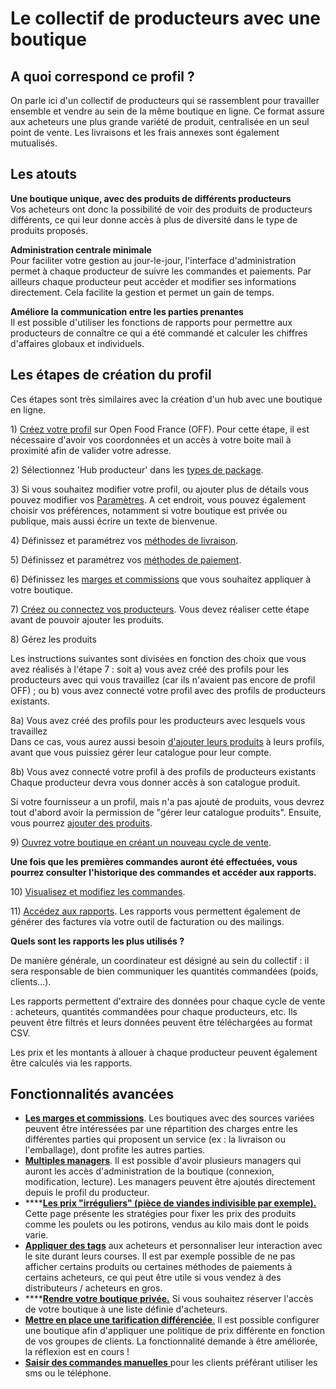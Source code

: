 # Le collectif de producteurs avec une boutique

## A quoi correspond ce profil ?

On parle ici d'un collectif de producteurs qui se rassemblent pour travailler ensemble et vendre au sein de la même boutique en ligne. Ce format assure aux acheteurs une plus grande variété de produit, centralisée en un seul point de vente. Les livraisons et les frais annexes sont également mutualisés.

## Les atouts

**Une boutique unique, avec des produits de différents producteurs**    
Vos acheteurs ont donc la possibilité de voir des produits de producteurs différents, ce qui leur donne accès à plus de diversité dans le type de produits proposés.

**Administration centrale minimale**    
Pour faciliter votre gestion au jour-le-jour, l'interface d'administration permet à chaque producteur de suivre les commandes et paiements. Par ailleurs chaque producteur peut accéder et modifier ses informations directement. Cela facilite la gestion et permet un gain de temps.

**Améliore la communication entre les parties prenantes**   
Il est possible d'utiliser les fonctions de rapports pour permettre aux producteurs de connaître ce qui a été commandé et calculer les chiffres d'affaires globaux et individuels.

## Les étapes de création du profil

Ces étapes sont très similaires avec la création d'un hub avec une boutique en ligne.

1\) [Créez votre profil](../fonctionnalites-standards/inscription-et-creation-de-profil.md) sur Open Food France \(OFF\). Pour cette étape, il est nécessaire d'avoir vos coordonnées et un accès à votre boite mail à proximité afin de valider votre adresse.

2\) Sélectionnez 'Hub producteur' dans les [types de package](../fonctionnalites-standards/votre-profil/types-de-package.md).

3\) Si vous souhaitez modifier votre profil, ou ajouter plus de détails vous pouvez modifier vos [Paramètres](../fonctionnalites-standards/votre-profil/parametres.md). A cet endroit, vous pouvez également choisir vos préférences, notamment si votre boutique est privée ou publique, mais aussi écrire un texte de bienvenue.

4\) Définissez et paramétrez vos [méthodes de livraison](../fonctionnalites-standards/mise-en-place-dune-boutique/types-de-livraisons.md).

5\) Définissez et paramétrez vos [méthodes de paiement](../fonctionnalites-standards/mise-en-place-dune-boutique/methodes-de-paiements.md).

6\) Définissez les [marges et commissions](../fonctionnalites-standards/mise-en-place-dune-boutique/frais-et-taxes.md) que vous souhaitez appliquer à votre boutique.

7\) [Créez ou connectez vos producteurs](../fonctionnalites-standards/votre-profil/creez-ou-connectez-vos-producteurs.md). Vous devez réaliser cette étape avant de pouvoir ajouter les produits.

8\) Gérez les produits

Les instructions suivantes sont divisées en fonction des choix que vous avez réalisés à l'étape 7 : soit a\) vous avez créé des profils pour les producteurs avec qui vous travaillez \(car ils n'avaient pas encore de profil OFF\) ; ou b\) vous avez connecté votre profil avec des profils de producteurs existants.

8a\) Vous avez créé des profils pour les producteurs avec lesquels vous travaillez  
Dans ce cas, vous aurez aussi besoin [d'ajouter leurs produits](../fonctionnalites-standards/produits-1/produits.md) à leurs profils, avant que vous puissiez gérer leur catalogue pour leur compte.

8b\) Vous avez connecté votre profil à des profils de producteurs existants  
Chaque producteur devra vous donner accès à son catalogue produit.

Si votre fournisseur a un profil, mais n'a pas ajouté de produits, vous devrez tout d'abord avoir la permission de "gérer leur catalogue produits". Ensuite, vous pourrez [ajouter des produits](../fonctionnalites-standards/produits-1/produits.md).

9\) [Ouvrez votre boutique en créant un nouveau cycle de vente](../fonctionnalites-standards/mise-en-place-dune-boutique/cycles-de-vente/cycle-de-vente-pour-les-hub.md).

**Une fois que les premières commandes auront été effectuées, vous pourrez consulter l'historique des commandes et accéder aux rapports.**    
  
10\) [Visualisez et modifiez les commandes](../fonctionnalites-standards/commandes/visualisation-des-commandes.md).

11\) [Accédez aux rapports](https://ofnuserguidefr.gitbook.io/guide-utilisateur-open-food-france/~/edit/drafts/-LOtcWtc5nfBfNc_RXyQ/fonctionnalites-standards/commandes/rapports). Les rapports vous permettent également de générer des factures via votre outil de facturation ou des mailings.

**Quels sont les rapports les plus utilisés ?**

De manière générale, un coordinateur est désigné au sein du collectif : il sera responsable de bien communiquer les quantités commandées \(poids, clients...\).

Les rapports permettent d'extraire des données pour chaque cycle de vente : acheteurs, quantités commandées pour chaque producteurs, etc. Ils peuvent être filtrés et leurs données peuvent être téléchargées au format CSV.

Les prix et les montants à allouer à chaque producteur peuvent également être calculés via les rapports.

## Fonctionnalités avancées

* [**Les marges et commissions**](../fonctionnalites-standards/mise-en-place-dune-boutique/frais-et-taxes.md). Les boutiques avec des sources variées peuvent être intéressées par une répartition des charges entre les différentes parties qui proposent un service \(ex : la livraison ou l'emballage\), dont profite les autres parties.
* [**Multiples managers**](https://ofnuserguidefr.gitbook.io/guide-utilisateur-open-food-france/fonctionnalites-standards/votre-profil/parametres#managers). Il est possible d'avoir plusieurs managers qui auront les accès d'administration de la boutique \(connexion, modification, lecture\). Les managers peuvent être ajoutés directement depuis le profil du producteur.
* \*\*\*\*[**Les prix "irréguliers" \(pièce de viandes indivisible par exemple\).**](../fonctionnalites-standards/produits-1/pricing-irregular-items-kg.md) Cette page présente les stratégies pour fixer les prix des produits comme les poulets ou les potirons, vendus au kilo mais dont le poids varie.
* [**Appliquer des tags**](../fonctionnalites-standards/mise-en-place-dune-boutique/affichages-et-prix-differencies-par-categorie-dacheteur/customized-shopping-experience.md) aux acheteurs et personnaliser leur interaction avec le site durant leurs courses. Il est par exemple possible de ne pas afficher certains produits ou certaines méthodes de paiements à certains acheteurs, ce qui peut être utile si vous vendez à des distributeurs / acheteurs en gros.
* \*\*\*\*[**Rendre votre boutique privée.**](../fonctionnalites-standards/mise-en-place-dune-boutique/private-shopfront.md) Si vous souhaitez réserver l'accès de votre boutique à une liste définie d'acheteurs.
* [**Mettre en place une tarification différenciée**.](../fonctionnalites-standards/mise-en-place-dune-boutique/affichages-et-prix-differencies-par-categorie-dacheteur/customer-specific-pricing.md) Il est possible configurer une boutique afin d'appliquer une politique de prix différente en fonction de vos groupes de clients. La fonctionnalité demande à être améliorée, la réflexion est en cours !
* [**Saisir des commandes manuelles** ](../fonctionnalites-standards/commandes/manual-orders.md)pour les clients préférant utiliser les sms ou le téléphone.

